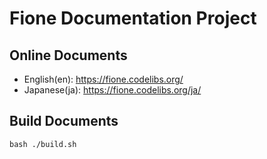 Fione Documentation Project
===========================

Online Documents
----------------

* English(en): https://fione.codelibs.org/
* Japanese(ja): https://fione.codelibs.org/ja/

Build Documents
---------------

```
bash ./build.sh
```
